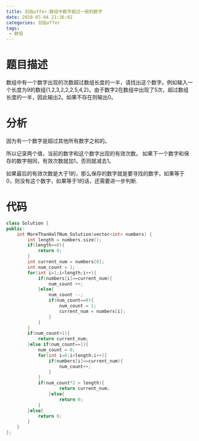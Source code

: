 ```yaml
---
title: 剑指offer-数组中数字超过一般的数字
date: 2018-07-04 21:36:02
categories: 剑指offer
tags: 
 - 数组
---
```


# 题目描述
数组中有一个数字出现的次数超过数组长度的一半，请找出这个数字。例如输入一个长度为9的数组{1,2,3,2,2,2,5,4,2}。由于数字2在数组中出现了5次，超过数组长度的一半，因此输出2。如果不存在则输出0。

<!--more-->

# 分析
因为有一个数字是超过其他所有数字之和的。

所以记录两个值，当前的数字和这个数字出现的有效次数。
如果下一个数字和保存的数字相同，有效次数就加1，否则就减去1。

如果最后的有效次数是大于1的，那么保存的数字就是要寻找的数字，如果等于0，则没有这个数字，如果等于1的话，还需要进一步判断.

# 代码
```C++
class Solution {
public:
    int MoreThanHalfNum_Solution(vector<int> numbers) {
        int length = numbers.size();
        if(length==0){
            return 0;
        }
        int current_num = numbers[0];
        int num_count = 1;
        for(int i=1;i<length;i++){
            if(numbers[i]==current_num){
                num_count ++;
            }else{
                num_count --;
                if(num_count==0){
                    num_count = 1;
                    current_num = numbers[i];
                }
            }
        }
        if(num_count>1){
            return current_num;
        }else if(num_count==1){
            num_count = 0;
            for(int i=0;i<length;i++){
                if(numbers[i]==current_num){
                    num_count++;
                }
            }
            if(num_count*2 > length){
                    return current_num;
                }else{
                    return 0;
            }
        }else{
            return 0;
        }
    }
};
```